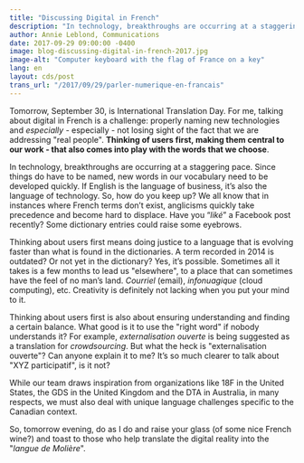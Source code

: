 ```yaml
---
title: "Discussing Digital in French"
description: "In technology, breakthroughs are occurring at a staggering pace. Since things do have to be named, new words in our vocabulary need to be developed quickly. If English is the language of business, it’s also the language of technology. So, how do you keep up? We all know that in instances where French terms don’t exist, anglicisms quickly take precedence and become hard to displace. Have you “liké” a Facebook post recently? Some dictionary entries could raise some eyebrows."
author: Annie Leblond, Communications
date: 2017-09-29 09:00:00 -0400
image: blog-discussing-digital-in-french-2017.jpg
image-alt: "Computer keyboard with the flag of France on a key"
lang: en
layout: cds/post
trans_url: "/2017/09/29/parler-numerique-en-francais"
---
```

Tomorrow, September 30, is International Translation Day. For me, talking about digital in French is a challenge: properly naming new technologies and *especially* - especially - not losing sight of the fact that we are addressing "real people". **Thinking of users first, making them central to our work - that also comes into play with the words that we choose**.

In technology, breakthroughs are occurring at a staggering pace. Since things do have to be named, new words in our vocabulary need to be developed quickly. If English is the language of business, it’s also the language of technology. So, how do you keep up? We all know that in instances where French terms don’t exist, anglicisms quickly take precedence and become hard to displace. Have you “*liké*” a Facebook post recently? Some dictionary entries could raise some eyebrows.

Thinking about users first means doing justice to a language that is evolving faster than what is found in the dictionaries. A term recorded in 2014 is outdated? Or not yet in the dictionary? Yes, it’s possible. Sometimes all it takes is a few months to lead us "elsewhere", to a place that can sometimes have the feel of no man’s land. *Courriel* (email), *infonuagique* (cloud computing), etc. Creativity is definitely not lacking when you put your mind to it.

Thinking about users first is also about ensuring understanding and finding a certain balance. What good is it to use the "right word" if nobody understands it? For example, *externalisation ouverte* is being suggested as a translation for *crowdsourcing*. But what the heck is "externalisation ouverte"? Can anyone explain it to me? It’s so much clearer to talk about "XYZ participatif", is it not?

While our team draws inspiration from organizations like 18F in the United States, the GDS in the United Kingdom and the DTA in Australia, in many respects, we must also deal with unique language challenges specific to the Canadian context.

So, tomorrow evening, do as I do and raise your glass (of some nice French wine?) and toast to those who help translate the digital reality into the "*langue de Molière*".
